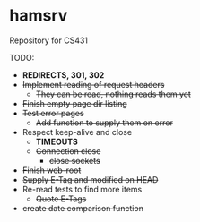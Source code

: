# hamsrv
Repository for CS431

TODO:
 * **REDIRECTS, 301, 302**
 * ~~Implement reading of request headers~~
   * ~~They can be read, nothing reads them yet~~
 * ~~Finish empty page dir listing~~
 * ~~Test error pages~~
   * ~~Add function to supply them on error~~
 * Respect keep-alive and close
   * **TIMEOUTS**
   * ~~Connection close~~
     * ~~close sockets~~
 * ~~Finish web-root~~
 * ~~Supply E-Tag and modified on HEAD~~
 * Re-read tests to find more items
   * ~~Quote E-Tags~~
 * ~~create date comparison function~~
